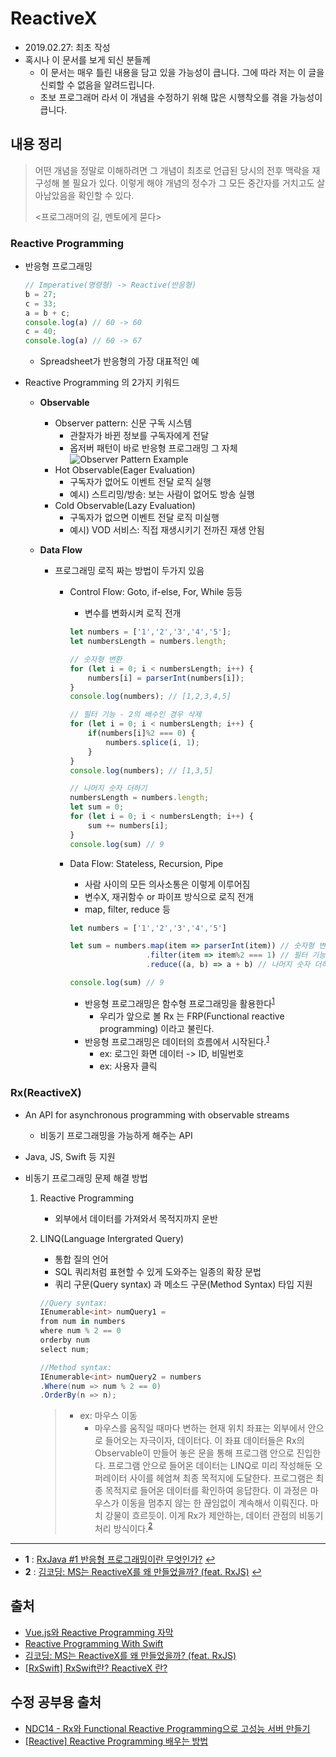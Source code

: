 # ReactiveX

- 2019.02.27: 최초 작성
- 혹시나 이 문서를 보게 되신 분들께
  - 이 문서는 매우 틀린 내용을 담고 있을 가능성이 큽니다. 그에 따라 저는 이 글을 신뢰할 수 없음을 알려드립니다.
  - 초보 프로그래머 라서 이 개념을 수정하기 위해 많은 시행착오를 겪을 가능성이 큽니다.

## 내용 정리

> 어떤 개념을 정말로 이해하려면 그 개념이 최초로 언급된 당시의 전후 맥락을 재구성해 볼 필요가 있다. 이렇게 해야 개념의 정수가 그 모든 중간자를 거치고도 살아남았음을 확인할 수 있다.
>
> <프로그래머의 길, 멘토에게 묻다>

### Reactive Programming

- 반응형 프로그래밍

  ```js
  // Imperative(명령형) -> Reactive(반응형)
  b = 27;
  c = 33;
  a = b + c;
  console.log(a) // 60 -> 60
  c = 40;
  console.log(a) // 60 -> 67
  ```

  - Spreadsheet가 반응형의 가장 대표적인 예

- Reactive Programming 의 2가지 키워드
  - **Observable**
    - Observer pattern: 신문 구독 시스템
      - 관찰자가 바뀐 정보를 구독자에게 전달
      - 옵저버 패턴이 바로 반응형 프로그래밍 그 자체
        ![Observer Pattern Example](https://examples.javacodegeeks.com/wp-content/uploads/2018/10/Screen-Shot-2018-10-29-at-8.59.08-PM.jpg)
    - Hot Observable(Eager Evaluation)
      - 구독자가 없어도 이벤트 전달 로직 실행
      - 예시) 스트리밍/방송: 보는 사람이 없어도 방송 실행
    - Cold Observable(Lazy Evaluation)
      - 구독자가 없으면 이벤트 전달 로직 미실행
      - 예시) VOD 서비스: 직접 재생시키기 전까진 재생 안됨

  - **Data Flow**
    - 프로그래밍 로직 짜는 방법이 두가지 있음
      - Control Flow: Goto, if-else, For, While 등등
        - 변수를 변화시켜 로직 전개

        ```js
        let numbers = ['1','2','3','4','5'];
        let numbersLength = numbers.length;

        // 숫자형 변환
        for (let i = 0; i < numbersLength; i++) {
            numbers[i] = parserInt(numbers[i]);
        }
        console.log(numbers); // [1,2,3,4,5]

        // 필터 기능 - 2의 배수인 경우 삭제
        for (let i = 0; i < numbersLength; i++) {
            if(numbers[i]%2 === 0) {
                numbers.splice(i, 1);
            }
        }
        console.log(numbers); // [1,3,5]

        // 나머지 숫자 더하기
        numbersLength = numbers.length;
        let sum = 0;
        for (let i = 0; i < numbersLength; i++) {
            sum += numbers[i];
        }
        console.log(sum) // 9
        ```

      - Data Flow: Stateless, Recursion, Pipe
        - 사람 사이의 모든 의사소통은 이렇게 이루어짐
        - 변수X, 재귀함수 or 파이프 방식으로 로직 전개
        - map, filter, reduce 등

        ```js
        let numbers = ['1','2','3','4','5']

        let sum = numbers.map(item => parserInt(item)) // 숫자형 변환
                         .filter(item => item%2 === 1) // 필터 기능
                         .reduce((a, b) => a + b) // 나머지 숫자 더하기

        console.log(sum) // 9
        ```

        - 반응형 프로그래밍은 함수형 프로그래밍을 활용한다<sup id="sup1">[1](#footnote1)</sup>
          - 우리가 앞으로 볼 Rx 는 FRP(Functional reactive programming) 이라고 불린다.
        - 반응형 프로그래밍은 데이터의 흐름에서 시작된다.<sup id="sup1">[1](#footnote1)</sup>
          - ex: 로그인 화면 데이터 -> ID, 비밀번호
          - ex: 사용자 클릭

### Rx(ReactiveX)

- An API for asynchronous programming with observable streams
  - 비동기 프로그래밍을 가능하게 해주는 API
- Java, JS, Swift 등 지원

- 비동기 프로그래밍 문제 해결 방법
  1. Reactive Programming
     - 외부에서 데이터를 가져와서 목적지까지 운반
  2. LINQ(Language Intergrated Query)
     - 통합 질의 언어
     - SQL 쿼리처럼 표현할 수 있게 도와주는 일종의 확장 문법
     - 쿼리 구문(Query syntax) 과 메소드 구문(Method Syntax) 타입 지원

     ```c#
     //Query syntax:
     IEnumerable<int> numQuery1 =
     from num in numbers
     where num % 2 == 0
     orderby num
     select num;

     //Method syntax:
     IEnumerable<int> numQuery2 = numbers
     .Where(num => num % 2 == 0)
     .OrderBy(n => n);
     ```

     > - ex: 마우스 이동
     >   - 마우스를 움직일 때마다 변하는 현재 위치 좌표는 외부에서 안으로 들어오는 자극이자, 데이터다. 이 좌표 데이터들은 Rx의 Observable이 만들어 놓은 문을 통해 프로그램 안으로 진입한다. 프로그램 안으로 들어온 데이터는 LINQ로 미리 작성해둔 오퍼레이터 사이를 헤엄쳐 최종 목적지에 도달한다. 프로그램은 최종 목적지로 들어온 데이터를 확인하여 응답한다. 이 과정은 마우스가 이동을 멈추지 않는 한 끊임없이 계속해서 이뤄진다. 마치 강물이 흐르듯이. 이게 Rx가 제안하는, 데이터 관점의 비동기 처리 방식이다.<sup id="sup2">[2](#footnote2)</sup>

---

- <b id="footnote1">1</b> : [RxJava #1 반응형 프로그래밍이란 무엇인가?](https://brunch.co.kr/@yudong/33) [↩](#sup1)
- <b id="footnote2">2</b> : [김코딩: MS는 ReactiveX를 왜 만들었을까? (feat. RxJS)](http://huns.me/development/2051) [↩](#sup2)

## 출처

- [Vue.js와 Reactive Programming 자막](https://www.slideshare.net/sunhyouplee/vuejs-reactive-programming-vuetiful-korea-2nd)
- [Reactive Programming With Swift](https://www.slideshare.net/sunhyouplee/reactive-programming-with-swift)
- [김코딩: MS는 ReactiveX를 왜 만들었을까? (feat. RxJS)](http://huns.me/development/2051)
- [[RxSwift] RxSwift란? ReactiveX 란?](https://medium.com/@jang.wangsu/rxswift-rxswift%EB%9E%80-reactivex-%EB%9E%80-b21f75e34c10)

## 수정 공부용 출처

- [NDC14 - Rx와 Functional Reactive Programming으로 고성능 서버 만들기](https://www.slideshare.net/jongwookkim/ndc14-rx-functional-reactive-programming?next_slideshow=1)
- [[Reactive] Reactive Programming 배우는 방법](https://mobicon.tistory.com/467)